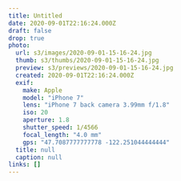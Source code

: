 ```yaml
---
title: Untitled
date: 2020-09-01T22:16:24.000Z
draft: false
drop: true
photo:
  url: s3/images/2020-09-01-15-16-24.jpg
  thumb: s3/thumbs/2020-09-01-15-16-24.jpg
  preview: s3/previews/2020-09-01-15-16-24.jpg
  created: 2020-09-01T22:16:24.000Z
  exif:
    make: Apple
    model: "iPhone 7"
    lens: "iPhone 7 back camera 3.99mm f/1.8"
    iso: 20
    aperture: 1.8
    shutter_speed: 1/4566
    focal_length: "4.0 mm"
    gps: "47.7087777777778 -122.251044444444"
  title: null
  caption: null
links: []
---
```

